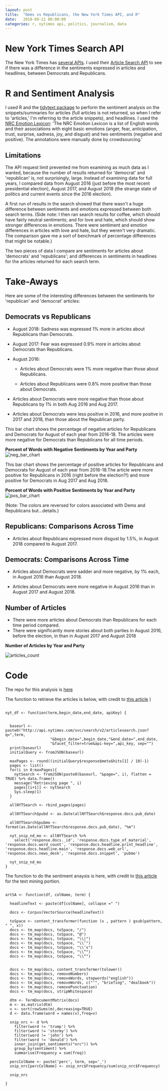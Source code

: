 ```yaml
---
layout: post
title:  "Dems vs Republicans, the New York Times API, and R"
date:   2018-09-21 00:00:00
categories: r, nytimes api, politics, journalism, data
---
```


# New York Times Search API
The New York Times has [several APIs](https://developer.nytimes.com/). I used their [Article Search API](https://developer.nytimes.com/article_search_v2.json) to see if there was a difference in the sentiments expressed in articles and headlines, between Democrats and Republicans. 

# R and Sentiment Analysis
I used R and the [tidytext package](https://cran.r-project.org/web/packages/tidytext/vignettes/tidytext.html) to perform the sentiment analysis on the snippets/summaries for articles (full articles is not returned, so when I refer to 'articles,' I'm referring to the article snippets), and headlines. I used the [NRC Emotion Lexicon](https://saifmohammad.com/WebPages/NRC-Emotion-Lexicon.htm): 'The NRC Emotion Lexicon is a list of English words and their associations with eight basic emotions (anger, fear, anticipation, trust, surprise, sadness, joy, and disgust) and two sentiments (negative and positive). The annotations were manually done by crowdsourcing.'

## Limitations
The API request limit prevented me from examining as much data as I wanted, because the number of results returned for 'democrat' and 'republican' is, not surprisingly, large. Instead of examining data for full years, I compared data from August 2016 (just before the most recent presidential election), August 2017, and August 2018 (the strange state of politics and current events since the 2016 election). 

A first run of results in the search showed that there wasn't a huge difference between sentiments and emotions expressed between both search terms. (Side note: I then ran search results for coffee, which should have fairly neutral sentiments; and for love and hate, which should show stronger differences in emotions. There were sentiment and emotion differences in articles with love and hate, but they weren't very dramatic. The comparison gave me a sort of benchmark of percentage differences that might be notable.)

The two pieces of data I compare are sentiments for articles about 'democrats' and 'republicans'; and differences in sentiments in headlines for the articles returned for each search term. 

# Take-Aways

Here are some of the interesting differences between the sentiments for 'republican' and 'democrat' articles: 

## Democrats vs Republicans

* August 2018: Sadness was expressed 1% more in articles about Republicans than Democrats. 

* August 2017: Fear was expressed 0.9% more in articles about Democrats than Republicans. 

* August 2016: 

  * Articles about Democrats were 1% more negative than those about Republicans. 

  * Articles about Republicans were 0.8% more positive than those about Democrats. 

* Articles about Democrats were more negative than those about Republicans by 1% in both Aug 2016 and Aug 2017. 

* Articles about Democrats were less positive in 2016, and more positve in 2017 and 2018, than those about the Republican party. 

This bar chart shows the percentage of negative articles for Republicans and Democrats for August of each year from 2016-18. The articles were more negative for Democrats than Republicans for all time periods. 

**Percent of Words with Negative Sentiments by Year and Party**
![neg_bar_chart](https://nadinesk.github.io/images/bar_neg.png)

This bar chart shows the percentage of positive articles for Republicans and Democrats for August of each year from 2016-18.The article were more positive for Republicans in 2016 (right before the election?!) and more positive for Democrats in Aug 2017 and Aug 2018. 

**Percent of Words with Positive Sentiments by Year and Party**
![pos_bar_chart](https://nadinesk.github.io/images/bar_pos.png)

(Note: The colors are reversed for colors associated with Dems and Republicans but...details.)

## Republicans: Comparisons Across Time

* Articles about Republicans expressed more disgust by 1.5%, in August 2018 compared to August 2017.

## Democrats: Comparisons Across Time

* Articles about Democrats were sadder and more negative, by 1% each, in August 2016 than August 2018. 

* Articles about Democrats were more negative in August 2016 than in August 2017 and August 2018. 

## Number of Articles

* There were more articles about Democrats than Republicans for each time period compared.
* There were significantly more stories about both parties in August 2016, before the election, in than in August 2017 and August 2018

**Number of Articles by Year and Party**

![articles_count](https://nadinesk.github.io/images/artCt.png)

# Code

The repo for this analysis is [here](link)

The function to retrieve the articles is below, with credit to [this article](http://www.storybench.org/working-with-the-new-york-times-api-in-r/)
)

```

nyt_df <- function(term,begin_date,end_date, apiKey) {

  
  baseurl <- paste0("http://api.nytimes.com/svc/search/v2/articlesearch.json?q=",term,
                    "&begin_date=",begin_date,"&end_date=",end_date,
                    "&facet_filter=true&api-key=",api_key, sep="")
  print(baseurl)
  initialQuery <- fromJSON(baseurl)
  
  maxPages <- round((initialQuery$response$meta$hits[1] / 10)-1) 
  pages <- list()
  for(i in 0:maxPages){
    nytSearch <- fromJSON(paste0(baseurl, "&page=", i), flatten = TRUE) %>% data.frame() 
    message("Retrieving page ", i)
    pages[[i+1]] <- nytSearch 
    Sys.sleep(1) 
  }
  
  allNYTSearch <- rbind_pages(pages)

  allNYTSearch$pubd <- as.Date(allNYTSearch$response.docs.pub_date)
  
  allNYTSearch$pubmo <- format(as.Date(allNYTSearch$response.docs.pub_date), "%m")

  nyt_snip_nd_mo <- allNYTSearch %>%
    select('response.docs._id', 'response.docs.type_of_material', 'response.docs.word_count', 'response.docs.headline.print_headline', 'response.docs.headline.main', 'response.docs.web_url', 'response.docs.news_desk', 'response.docs.snippet', 'pubmo')
   
  nyt_snip_nd_mo
}

```

The function to do the sentiment anaysis is here, with credit to [this article](http://www.sthda.com/english/wiki/text-mining-and-word-cloud-fundamentals-in-r-5-simple-steps-you-should-know) for the text mining portion. 

```

artSA <- function(df, colName, term) {
  
  headlineText <- paste(df[colName], collapse =" ")
  
  docs <- Corpus(VectorSource(headlineText))
  
  toSpace <- content_transformer(function (x , pattern ) gsub(pattern, " ", x))
  docs <- tm_map(docs, toSpace, "/")
  docs <- tm_map(docs, toSpace, "@")
  docs <- tm_map(docs, toSpace, "\\|")
  docs <- tm_map(docs, toSpace, "\\‘")
  docs <- tm_map(docs, toSpace, "\\’s")
  docs <- tm_map(docs, toSpace, "\\”")
  docs <- tm_map(docs, toSpace, "\\“")
  
 
  docs <- tm_map(docs, content_transformer(tolower))
  docs <- tm_map(docs, removeNumbers)
  docs <- tm_map(docs, removeWords, stopwords("english"))
  docs <- tm_map(docs, removeWords, c("‘", "briefing", "dealbook")) 
  docs <- tm_map(docs, removePunctuation)
  docs <- tm_map(docs, stripWhitespace)
  
  dtm <- TermDocumentMatrix(docs)
  m <- as.matrix(dtm)
  v <- sort(rowSums(m),decreasing=TRUE)
  d <- data.frame(word = names(v),freq=v)
  
  snip_nrc <- d %>%
    filter(word != 'trump') %>%
    filter(word != 'stormy') %>%
    filter(word != 'john') %>%
    filter(word != 'donald') %>%
    inner_join(get_sentiments("nrc")) %>%
    group_by(sentiment) %>% 
    summarise(Frequency = sum(freq))
  
  percColName <- paste('perc', term, sep='_')
  snip_nrc[percColName] <- snip_nrc$Frequency/sum(snip_nrc$Frequency)
  
  snip_nrc
  
}

```
